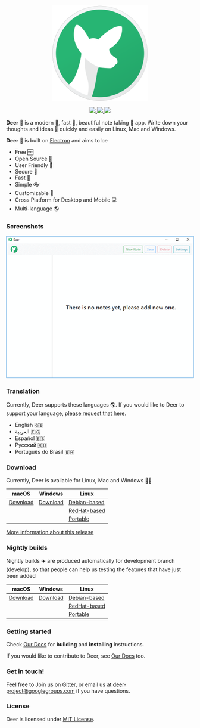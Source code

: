 <p align="center">
  <img src="https://github.com/abahmed/Deer/blob/develop/assets/images/Deer-256.png"/>
  <p align="center">
    <a href="https://travis-ci.org/abahmed/Deer">
      <img src="https://travis-ci.org/abahmed/Deer.svg?branch=develop"/>
    </a>
    <a href="https://ci.appveyor.com/project/abahmed/deer/branch/develop">
      <img src="https://ci.appveyor.com/api/projects/status/k619um0clmxkmlrd/branch/develop?svg=true"/>
    </a>
    <a href="https://gitter.im/abahmed/Deer?utm_source=badge&utm_medium=badge&utm_campaign=pr-badge&utm_content=badge">
      <img src="https://badges.gitter.im/abahmed/Deer.svg"/>
    </a>
  </p>
</p>

**Deer** :deer: is a modern :star2:, fast :rocket:, beautiful note taking :memo: app. Write down your thoughts and ideas :bookmark: quickly and easily on Linux, Mac and Windows.


**Deer** :deer: is built on [Electron](https://electronjs.org) and aims to be
+ Free :free:
+ Open Source :book:
+ User Friendly :art:
+ Secure :closed_lock_with_key:
+ Fast :rocket:
+ Simple :eyeglasses:
+ Customizable :bookmark_tabs:
+ Cross Platform for Desktop and Mobile :computer:
+ Multi-language :earth_americas:

### Screenshots
![screenshot-1](https://github.com/abahmed/Deer/blob/develop/assets/images/screenshots.gif)


### Translation
Currently, Deer supports these languages :earth_americas:. If you would like to Deer to support your language, [please request that  here](https://github.com/abahmed/Deer/issues/new?template=feature_request.md).

* English :uk:
* العربية :egypt:
* Español :es:
* Русский :ru:
* Português do Brasil :brazil:

### Download
Currently, Deer is available for Linux, Mac and Windows :tada::tada:

macOS | Windows | Linux
-----------------| ---| ---|
<a href='https://github.com/abahmed/Deer/releases/download/v0.1.0/Deer-0.1.0.dmg'>Download</a> | <a href='https://github.com/abahmed/Deer/releases/download/v0.1.0/Deer.Setup.0.1.0.exe'>Download</a> | <a href='https://github.com/abahmed/Deer/releases/download/v0.1.0/Deer_0.1.0_amd64.deb'>Debian-based</a> |
| | | <a href='https://github.com/abahmed/Deer/releases/download/v0.1.0/Deer-0.1.0.x86_64.rpm'>RedHat-based</a> |
| | | <a href='https://github.com/abahmed/Deer/releases/download/v0.1.0/Deer-0.1.0-linux.zip'>Portable</a> |

[More information about this release](https://github.com/abahmed/Deer/releases/latest)

### Nightly builds
Nightly builds :airplane: are produced automatically for development branch (develop), so that people can help us testing the features that have just been added

macOS | Windows | Linux
-----------------| ---| ---|
<a href='https://github.com/abahmed/Deer/releases/download/nightly/Deer-mac.dmg'>Download</a> | <a href='https://github.com/abahmed/Deer/releases/download/nightly/Deer-win.exe'>Download</a> | <a href='https://github.com/abahmed/Deer/releases/download/nightly/Deer-linux-amd64.deb'>Debian-based</a> |
| | | <a href='https://github.com/abahmed/Deer/releases/download/nightly/Deer-linux-x86_64.rpm'>RedHat-based</a> |
| | | <a href='https://github.com/abahmed/Deer/releases/download/nightly/Deer-linux-x64.zip'>Portable</a> |

### Getting started

Check [Our Docs](./docs/README.md) for **building**  and **installing** instructions.


If you would like to contribute to Deer, see [Our Docs](./docs/README.md) too.

### Get in touch!

Feel free to Join us on [Gitter](https://gitter.im/abahmed/Deer), or email us at [deer-project@googlegroups.com](deer-project@googlegroups.com) if you have questions.

### License

Deer is licensed under [MIT License](LICENSE).
